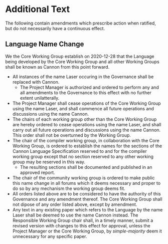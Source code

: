 # Additional Text

The following contain amendments which prescribe action when ratified, but do not necessarily have a continuous effect.

## Language Name Change

We the Core Working Group establish on 2020-12-28 that the Language being developed by the Core Working Group and all other Working Groups shall be known as Cannon from this point forward. 

* All instances of the name Laser occuring in the Governance shall be replaced with Cannon. 
    * The Project Manager is authorized and ordered to perform any and all amendments to the Governance to this effect with no further extent unilatterally. 
* The Project Manager shall cease operations of the Core Working Group using the name Laser, and shall commence all future operations and discussions using the name Cannon.
* The chairs of each working group other than the Core Working Group are hereby ordered to cease operations using the name Laser, and shall carry out all future operations and discussions using the name Cannon. This order shall not be overturned by the Working Group. 
* The chair of the compiler working group, in collaboration with the Core Working Group, is ordered to establish the names for the sections of the Cannon Language Specification reserved to and for the compiler working group except that no section reserved to any other working group may be reserved in this way.
    * The resulting sections shall be documented and published in an approved report. 
* The chair of the community working group is ordered to make public this name change in all forums which it deems necessary and proper to do so by any mechanism the working group deems fit. 
* All orders listed above are to be considered to have the authority of this Governance and any amendment thereof. The Core Working Group shall not dipose of any order listed above, except by amendment.
* Any text in any existing paper which refers to the Language by the name Laser shall be deemed to use the name Cannon instead. The Responsible Working Group chair shall, in a timely manner, submit a revised version with changes to this effect for approval, unless the Project Manager or the Core Working Group, by *simple-majority* deem it unnecessary for any specific paper. 

